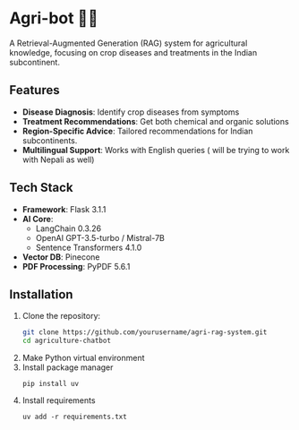 # Agri-bot 🌱🤖

A Retrieval-Augmented Generation (RAG) system for agricultural knowledge, focusing on crop diseases and treatments in the Indian subcontinent.

## Features

- **Disease Diagnosis**: Identify crop diseases from symptoms
- **Treatment Recommendations**: Get both chemical and organic solutions
- **Region-Specific Advice**: Tailored recommendations for Indian subcontinents.
- **Multilingual Support**: Works with English queries ( will be trying to work with Nepali as well)

## Tech Stack

- **Framework**: Flask 3.1.1
- **AI Core**: 
  - LangChain 0.3.26
  - OpenAI GPT-3.5-turbo / Mistral-7B
  - Sentence Transformers 4.1.0
- **Vector DB**: Pinecone
- **PDF Processing**: PyPDF 5.6.1

## Installation

1. Clone the repository:
   ```bash
   git clone https://github.com/yourusername/agri-rag-system.git
   cd agriculture-chatbot

2. Make Python virtual environment
3. Install package manager
    ```
    pip install uv
    ```
4. Install requirements
    ```
    uv add -r requirements.txt
    ```
